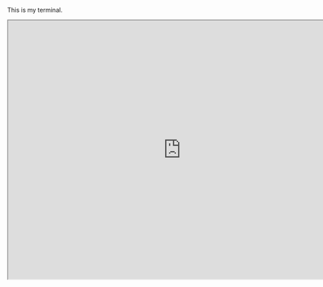 This is my terminal.

<p>
<iframe src=https://thetrevor.tech/terminal.html width=800px height=600px >
</p>

I will - at least for now - not tell you the specifications, but what
can be seen closest from the eye.

First, a quote from Mahatma Gandhi, whom I barely know. I only know
that he has been one of the most important human rights activists around
the world, or at least that has been portrayed by the Western Media. I
know he is from India and was part of several peaceful protests to
liberate the country from Britain.

The quote is short, yet simple.

> Whatever you do will be insignificant, but it is very<br>
> important that you do it.

In other words, even when you think that whatever you are doing might
not have an effect on society or others, it might actually have it;
even if it's not so obvious. Maybe successful people, startup leaders,
millionaires will say that this is merely obvious. Maybe because 
successful or 'popular' people within the success bubble are used
to growing a real kind-of-an-ass conscience. Success can be seen
in many ways. But I think that people ultimately want power. Power
leads to control. Some of these may be achieved with money. But
others just with commitment. Commitment to follow your gut,
not just fucking numbers. Who cares if people say that nobody
will want electric scooters or that selling books through
weird screens that connect through the telephone and make
weird noises will revolutionize the industry. Success stories
from tech are just so inspiring to me for some reason. They
certainly committed to some of their dreams and actually
did them. Even if they were at the brink of losing it all.
Just like when Elon Musk invested almost all of his money in
Tesla and attempted to create an actually good electric
vehicle. and he made a nice sports car. Respect. But now his
company kinda sucks, he uses proprietary software and doesn't
let people hack their car. Just bans people from their
super-charger network. Limits right-to-repair on the car. But
Tesla's mission was never to be a good company. It was to revolutionize
the `car industry`.

> Tesla’s mission is to accelerate the world’s transition to sustainable energy.

**Well, yeah. technically tesla was not founded by Elon Musk.**
**More like he was the fucking angel investor who took his chances and **
**bought like 90% of the stock even when the company was almost doomed**
**to fail.** 

So yeah, `tesla's` mission is not to be a good company, or create a good
product. Maybe they are kind of attempting to do this, or they were at some
point in time. They merely wanted to spark competition. This has made very
big companies to heavily invest in real electric vehicle technology. Including
some that Tesla may not even have. But are electric vehicles really a good
thing ? Not sure.

Maybe I'll talk about that in another article. Let's move on to the next
quote from my terminal.

---

> Wu wei

I actually forgot what this meant. Somewhere on the internet I stumbled
upon chinese philosophy. After a quick duckduckgo search I found out that
`Conficius` was kind of the guy who coined the term. It comes from
_taoism_, a philosophy of life - sometimes referred to as a religion
[[0]](#references). In Chinese, `wu wei` literally means inaction.
It refers to actions that are effortlessly executed without even
thinking about them, just doing them and aligning to our needs, not
our desires.

next phrase.

---

> CONTROL your vices

this is a phrase I made up. Control. Meaning, `Get a handle of...`.
your vices. `my vices`. vices meaning these things, attitudes,
actions, thoughts that may take your life and thoughts away
from what you have to do.

and then an almost verbatim
definition from the merriam webster dictionary of the
word `vice`

> vice          (Merriam Webster)
> \ ˈvīs \
> Definition of vice (Entry 1 of 4)
> 1.
> b: a moral fault or failing
> 2. : BLEMISH, DEFECT
> 5. : an abnormal behavior pattern in a domestic animal 
> detrimental to its health or usefulness.

first definition: `a moral fault or failing`. Moral. Talks about morals.
Kinda good and wrong. Fault. Something that may have been wrong, corrupted.
Failing. Not working well. 

second definition: `BLEMISH, DEFECT`. simply something that is not supposed
to be there.

third definition. `an abnormal behavior pattern in a domestic animal`
`detrimental to its health or usefulness`. weird but ok. but the most
correct one, I'd say. I am domesticated. By my own conscience and
rationality. I am indeed an animal. A human animal. Aware of its
conscience. And yes, `vices` are detrimental, **detrimental** to
the health or usefulness to the creatures who are executing them.

---

and last but not least, quote:

> carpe diem

Latin for `seize the day`. I first heard of this on the movie
`The dead poets society`. Very good movie. Sad, but true. Yet
really captures reality. it is simply a phrase for living in the
moment, not worrying about past or future or maybe not even having
a notion of time! But wait. The phrase already mentions 'day'. A
word that can only be interpreted if we have time, right. Well,
yeah. I just thought about that. But there's not much to it.
Maybe if you put my face in front of you i'd be a tad bit more inspired
to talk to you about the why I chose these phrases to appear every
time I open my terminal. But whatever. have a nice day.

end.

# references
- [0] : sometimes Taoism is referred to as a religion because it can be
something  that people believe in. Yet it sometimes is refuted because
there isn't a strong base in what to believe, there is not a God or 
a church. It is more a school of thought than a group of followers.



;tags: linux life
